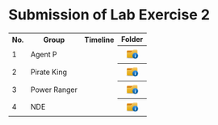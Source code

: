 # Submission of Lab Exercise 2

<table>
  <tr>
    <th>No.</th>
    <th>Group</th>
    <th>Timeline</th>
    <th>Folder</th>
  </tr>
  <tr>
    <td>1</td>
    <td>Agent P</td>
    <td></td>
    <th><a href="submissions/lab2" ><img src="../../project/images/folder.png" width="24px" height="24px"></a></th>
  </tr>
  <tr>
    <td>2</td>
    <td>Pirate King</td>
    <td></td>
    <th><a href="submissions/lab2" ><img src="../../project/images/folder.png" width="24px" height="24px"></a></th>
  </tr>
   <tr>
    <td>3</td>
    <td>Power Ranger</td>
    <td></td>
    <th><a href="submissions/lab2" ><img src="../../project/images/folder.png" width="24px" height="24px"></a></th>
  </tr>
  <tr>
    <td>4</td>
    <td>NDE</td>
    <td></td>
    <th><a href="submissions/lab2" ><img src="../../project/images/folder.png" width="24px" height="24px"></a></th>
  </tr>
</table>
